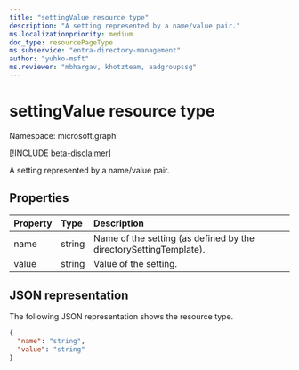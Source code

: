 ```yaml
---
title: "settingValue resource type"
description: "A setting represented by a name/value pair."
ms.localizationpriority: medium
doc_type: resourcePageType
ms.subservice: "entra-directory-management"
author: "yuhko-msft"
ms.reviewer: "mbhargav, khotzteam, aadgroupssg"
---
```


# settingValue resource type

Namespace: microsoft.graph

[!INCLUDE [beta-disclaimer](../../includes/beta-disclaimer.md)]

A setting represented by a name/value pair.


## Properties
| Property       | Type    |Description|
|:---------------|:--------|:----------|
|name|string|Name of the setting (as defined by the directorySettingTemplate).|
|value|string|Value of the setting.|

## JSON representation

The following JSON representation shows the resource type.

<!-- {
  "blockType": "resource",
  "optionalProperties": [

  ],
  "@odata.type": "microsoft.graph.settingValue"
}-->

```json
{
  "name": "string",
  "value": "string"
}

```

<!-- uuid: 8fcb5dbc-d5aa-4681-8e31-b001d5168d79
2015-10-25 14:57:30 UTC -->
<!--
{
  "type": "#page.annotation",
  "description": "settingValue resource",
  "keywords": "",
  "section": "documentation",
  "tocPath": "",
  "suppressions": []
}
-->


